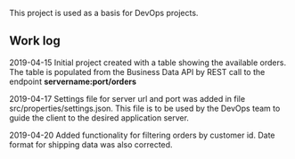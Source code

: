 This project is used as a basis for DevOps projects.

## Work log 

2019-04-15 Initial project created with a table showing the available orders.
The table is populated from the Business Data API by REST call to the endpoint **servername:port/orders**
  
2019-04-17 Settings file for server url and port was added in file src/properties/settings.json. This file is to be used by the DevOps team to guide the client to the desired application server.  
  
2019-04-20 Added functionality for filtering orders by customer id. Date format for shipping data was also corrected.
